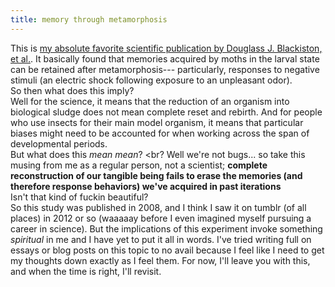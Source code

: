```yaml
---
title: memory through metamorphosis
---
```


This is [my absolute favorite scientific publication by Douglass J. Blackiston, et al.](https://journals.plos.org/plosone/article?id=10.1371/journal.pone.0001736). It basically found that memories acquired by moths in the larval state can be retained after metamorphosis--- particularly, responses to negative stimuli (an electric shock following exposure to an unpleasant odor). <br>
So then what does this imply? <br>
Well for the science, it means that the reduction of an organism into biological sludge does not mean complete reset and rebirth. And for people who use insects for their main model organism, it means that particular biases might need to be accounted for when working across the span of developmental periods. <br>
But what does this *mean mean*? <br?
Well we're not bugs... so take this musing from me as a regular person, not a scientist; **complete reconstruction of our tangible being fails to erase the memories (and therefore response behaviors) we've acquired in past iterations** <br>
Isn't that kind of fuckin beautiful? <br>
So this study was published in 2008, and I think I saw it on tumblr (of all places) in 2012 or so (waaaaay before I even imagined myself pursuing a career in science). But the implications of this experiment invoke something *spiritual* in me and I have yet to put it all in words. I've tried writing full on essays or blog posts on this topic to no avail because I feel like I need to get my thoughts down exactly as I feel them. For now, I'll leave you with this, and when the time is right, I'll revisit. 
